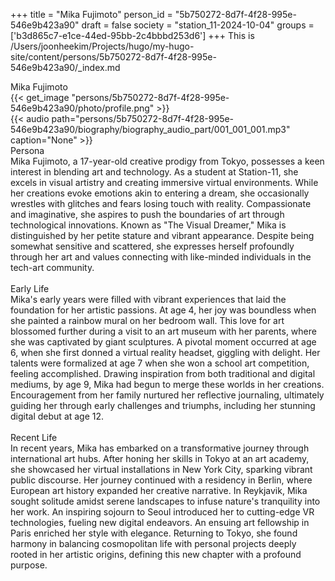 +++
title = "Mika Fujimoto"
person_id = "5b750272-8d7f-4f28-995e-546e9b423a90"
draft = false
society = "station_11-2024-10-04"
groups = ['b3d865c7-e1ce-44ed-95bb-2c4bbbd253d6']
+++
This is /Users/joonheekim/Projects/hugo/my-hugo-site/content/persons/5b750272-8d7f-4f28-995e-546e9b423a90/_index.md

<div class="h1_right">Mika Fujimoto</div>{{< get_image "persons/5b750272-8d7f-4f28-995e-546e9b423a90/photo/profile.png" >}}
<br>
{{< audio
    path="persons/5b750272-8d7f-4f28-995e-546e9b423a90/biography/biography_audio_part/001_001_001.mp3" 
    caption="None"
>}}
<br>
<div class="h2">Persona</div><div class="plain">Mika Fujimoto, a 17-year-old creative prodigy from Tokyo, possesses a keen interest in blending art and technology. As a student at Station-11, she excels in visual artistry and creating immersive virtual environments. While her creations evoke emotions akin to entering a dream, she occasionally wrestles with glitches and fears losing touch with reality. Compassionate and imaginative, she aspires to push the boundaries of art through technological innovations. Known as "The Visual Dreamer," Mika is distinguished by her petite stature and vibrant appearance. Despite being somewhat sensitive and scattered, she expresses herself profoundly through her art and values connecting with like-minded individuals in the tech-art community.</div><br>
<div class="h2">Early Life</div><div class="plain">Mika's early years were filled with vibrant experiences that laid the foundation for her artistic passions. At age 4, her joy was boundless when she painted a rainbow mural on her bedroom wall. This love for art blossomed further during a visit to an art museum with her parents, where she was captivated by giant sculptures. A pivotal moment occurred at age 6, when she first donned a virtual reality headset, giggling with delight. Her talents were formalized at age 7 when she won a school art competition, feeling accomplished. Drawing inspiration from both traditional and digital mediums, by age 9, Mika had begun to merge these worlds in her creations. Encouragement from her family nurtured her reflective journaling, ultimately guiding her through early challenges and triumphs, including her stunning digital debut at age 12.</div><br>
<div class="h2">Recent Life</div><div class="plain">In recent years, Mika has embarked on a transformative journey through international art hubs. After honing her skills in Tokyo at an art academy, she showcased her virtual installations in New York City, sparking vibrant public discourse. Her journey continued with a residency in Berlin, where European art history expanded her creative narrative. In Reykjavik, Mika sought solitude amidst serene landscapes to infuse nature's tranquility into her work. An inspiring sojourn to Seoul introduced her to cutting-edge VR technologies, fueling new digital endeavors. An ensuing art fellowship in Paris enriched her style with elegance. Returning to Tokyo, she found harmony in balancing cosmopolitan life with personal projects deeply rooted in her artistic origins, defining this new chapter with a profound purpose.</div><br>
